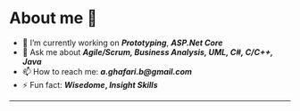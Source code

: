  # About me 👋 

- 🔭 I’m currently working on **_Prototyping_**, **_ASP.Net Core_**
- 💬 Ask me about **_Agile/Scrum, Business Analysis, UML, C#, C/C++, Java_**
- 📫 How to reach me: **_a.ghafari.b@gmail.com_** 
- ⚡ Fun fact: **_Wisedome_, _Insight Skills_**
---

